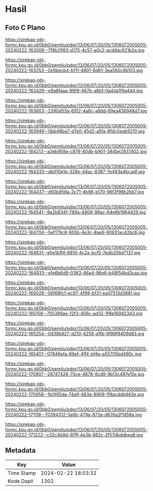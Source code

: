 # Hasil

## Foto C Plano

https://sirekap-obj-formc.kpu.go.id/0bb0/pemilu/pdpr/13/06/07/20/05/1306072005005-20240222-163008--7f8b2993-d175-4c57-a0c2-acd4ac621b2a.jpg

https://sirekap-obj-formc.kpu.go.id/0bb0/pemilu/pdpr/13/06/07/20/05/1306072005005-20240222-163253--2e9becb4-b111-4801-8d61-3ea560c6b103.jpg

https://sirekap-obj-formc.kpu.go.id/0bb0/pemilu/pdpr/13/06/07/20/05/1306072005005-20240222-163429--e9a8faaa-89f9-487b-a6b1-0a4da1f9a444.jpg

https://sirekap-obj-formc.kpu.go.id/0bb0/pemilu/pdpr/13/06/07/20/05/1306072005005-20240222-163603--2390d53a-65f2-4a6c-a9dd-69ea436948d7.jpg

https://sirekap-obj-formc.kpu.go.id/0bb0/pemilu/pdpr/13/06/07/20/05/1306072005005-20240222-163949--0bb48ba7-d7e0-45d2-a5fa-8fdc0eab9210.jpg

https://sirekap-obj-formc.kpu.go.id/0bb0/pemilu/pdpr/13/06/07/20/05/1306072005005-20240222-164213--a2eb959a-c978-40db-b901-384be2937402.jpg

https://sirekap-obj-formc.kpu.go.id/0bb0/pemilu/pdpr/13/06/07/20/05/1306072005005-20240222-164333--db010e1e-328e-44ac-8387-7e493a4bcadf.jpg

https://sirekap-obj-formc.kpu.go.id/0bb0/pemilu/pdpr/13/06/07/20/05/1306072005005-20240222-164437--d60b856a-2c71-4b98-b170-96f2f96b2bb7.jpg

https://sirekap-obj-formc.kpu.go.id/0bb0/pemilu/pdpr/13/06/07/20/05/1306072005005-20240222-164541--8a2b834f-789a-4909-98ac-84e6b1964429.jpg

https://sirekap-obj-formc.kpu.go.id/0bb0/pemilu/pdpr/13/06/07/20/05/1306072005005-20240222-164704--5ef179c8-955b-4e3c-8ae9-90931ac42bc6.jpg

https://sirekap-obj-formc.kpu.go.id/0bb0/pemilu/pdpr/13/06/07/20/05/1306072005005-20240222-164831--e0e1b1f4-6810-4c2a-bcf5-7edb206d7137.jpg

https://sirekap-obj-formc.kpu.go.id/0bb0/pemilu/pdpr/13/06/07/20/05/1306072005005-20240222-164933--e1e6b6d9-0363-46a4-96e6-b48f54bd3caa.jpg

https://sirekap-obj-formc.kpu.go.id/0bb0/pemilu/pdpr/13/06/07/20/05/1306072005005-20240222-165028--56f68fc1-ec97-4f99-bf31-ea07513d3881.jpg

https://sirekap-obj-formc.kpu.go.id/0bb0/pemilu/pdpr/13/06/07/20/05/1306072005005-20240222-165158--705389ae-12f3-456c-ad32-1f8e16942343.jpg

https://sirekap-obj-formc.kpu.go.id/0bb0/pemilu/pdpr/13/06/07/20/05/1306072005005-20240222-165254--0d39b927-d210-4256-a1fb-9f98f9409d83.jpg

https://sirekap-obj-formc.kpu.go.id/0bb0/pemilu/pdpr/13/06/07/20/05/1306072005005-20240222-165401--07846efa-89ef-4ff4-bf4e-a55705bd490c.jpg

https://sirekap-obj-formc.kpu.go.id/0bb0/pemilu/pdpr/13/06/07/20/05/1306072005005-20240222-170907--28747428-70ce-4678-8cd9-9b13c497e15e.jpg

https://sirekap-obj-formc.kpu.go.id/0bb0/pemilu/pdpr/13/06/07/20/05/1306072005005-20240222-170958--fb0f65da-74a9-483a-8909-1f8acddb943e.jpg

https://sirekap-obj-formc.kpu.go.id/0bb0/pemilu/pdpr/13/06/07/20/05/1306072005005-20240222-171118--70394312-3a6b-479a-873a-d835a2f1d58a.jpg

https://sirekap-obj-formc.kpu.go.id/0bb0/pemilu/pdpr/13/06/07/20/05/1306072005005-20240222-171222--c32c4b9d-97ff-4e3b-862c-2f57dbddbea8.jpg


## Metadata

| Key        | Value               |
| ---------- | ------------------- |
| Time Stamp | 2024-02-22 18:03:32 |
| Kode Dapil | 1302                |



